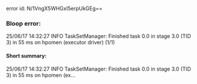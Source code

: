 error id: N/1VngX5WHGxI5erpUkGEg==
### Bloop error:

25/06/17 14:32:27 INFO TaskSetManager: Finished task 0.0 in stage 3.0 (TID 3) in 55 ms on hpomen (executor driver) (1/1)
#### Short summary: 

25/06/17 14:32:27 INFO TaskSetManager: Finished task 0.0 in stage 3.0 (TID 3) in 55 ms on hpomen (ex...
